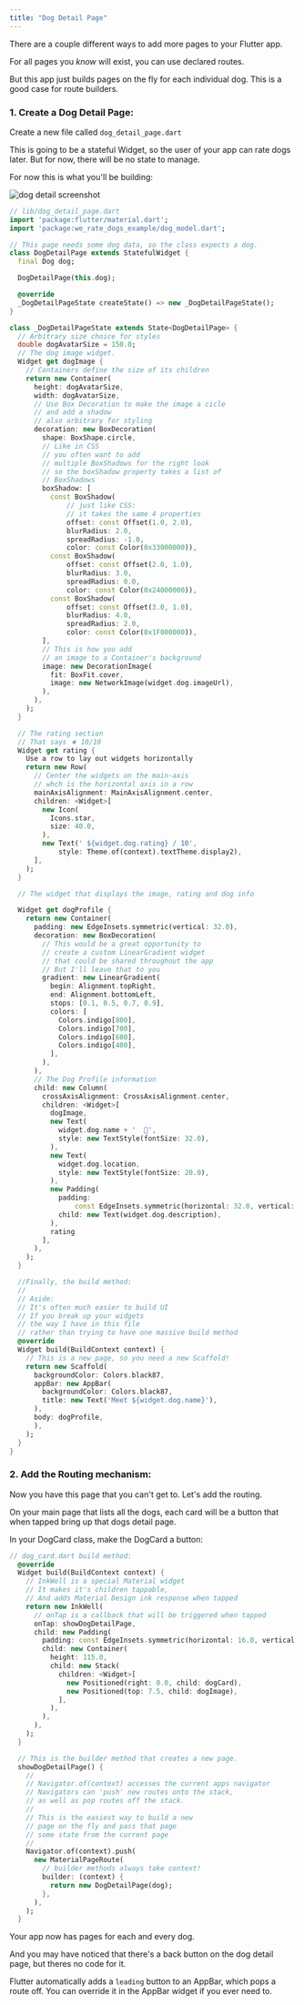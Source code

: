 ```yaml
---
title: "Dog Detail Page"
---
```


There are a couple different ways to add more pages to your Flutter app.

For all pages you *know* will exist, you can use declared routes.

But this app just builds pages on the fly for each individual dog. This is a good case for route builders.

### 1. Create a Dog Detail Page:

Create a new file called `dog_detail_page.dart`

This is going to be a stateful Widget, so the user of your app can rate dogs later. But for now, there will be no state to manage.

For now this is what you'll be building:

![dog detail screenshot](http://res.cloudinary.com/ericwindmill/image/upload/c_scale,w_300/v1521388587/flutter_by_example/Simulator_Screen_Shot_-_iPhone_X_-_2018-03-18_at_08.51.49.png)

```dart
// lib/dog_detail_page.dart
import 'package:flutter/material.dart';
import 'package:we_rate_dogs_example/dog_model.dart';

// This page needs some dog data, so the class expects a dog.
class DogDetailPage extends StatefulWidget {
  final Dog dog;

  DogDetailPage(this.dog);

  @override
  _DogDetailPageState createState() => new _DogDetailPageState();
}

class _DogDetailPageState extends State<DogDetailPage> {
  // Arbitrary size choice for styles
  double dogAvatarSize = 150.0;
  // The dog image widget.
  Widget get dogImage {
    // Containers define the size of its children
    return new Container(
      height: dogAvatarSize,
      width: dogAvatarSize,
      // Use Box Decoration to make the image a cicle
      // and add a shadow
      // also arbitrary for styling
      decoration: new BoxDecoration(
        shape: BoxShape.circle,
        // Like in CSS
        // you often want to add
        // multiple BoxShadows for the right look
        // so the boxShadow property takes a list of
        // BoxShadows
        boxShadow: [
          const BoxShadow(
              // just like CSS:
              // it takes the same 4 properties
              offset: const Offset(1.0, 2.0),
              blurRadius: 2.0,
              spreadRadius: -1.0,
              color: const Color(0x33000000)),
          const BoxShadow(
              offset: const Offset(2.0, 1.0),
              blurRadius: 3.0,
              spreadRadius: 0.0,
              color: const Color(0x24000000)),
          const BoxShadow(
              offset: const Offset(3.0, 1.0),
              blurRadius: 4.0,
              spreadRadius: 2.0,
              color: const Color(0x1F000000)),
        ],
        // This is how you add
        // an image to a Container's background
        image: new DecorationImage(
          fit: BoxFit.cover,
          image: new NetworkImage(widget.dog.imageUrl),
        ),
      ),
    );
  }

  // The rating section
  // That says ★ 10/10
  Widget get rating {
    Use a row to lay out widgets horizontally
    return new Row(
      // Center the widgets on the main-axis
      // whch is the horizontal axis in a row
      mainAxisAlignment: MainAxisAlignment.center,
      children: <Widget>[
        new Icon(
          Icons.star,
          size: 40.0,
        ),
        new Text(' ${widget.dog.rating} / 10',
            style: Theme.of(context).textTheme.display2),
      ],
    );
  }

  // The widget that displays the image, rating and dog info

  Widget get dogProfile {
    return new Container(
      padding: new EdgeInsets.symmetric(vertical: 32.0),
      decoration: new BoxDecoration(
        // This would be a great opportunity to
        // create a custom LinearGradient widget
        // that could be shared throughout the app
        // But I'll leave that to you
        gradient: new LinearGradient(
          begin: Alignment.topRight,
          end: Alignment.bottomLeft,
          stops: [0.1, 0.5, 0.7, 0.9],
          colors: [
            Colors.indigo[800],
            Colors.indigo[700],
            Colors.indigo[600],
            Colors.indigo[400],
          ],
        ),
      ),
      // The Dog Profile information
      child: new Column(
        crossAxisAlignment: CrossAxisAlignment.center,
        children: <Widget>[
          dogImage,
          new Text(
            widget.dog.name + '  🎾',
            style: new TextStyle(fontSize: 32.0),
          ),
          new Text(
            widget.dog.location,
            style: new TextStyle(fontSize: 20.0),
          ),
          new Padding(
            padding:
                const EdgeInsets.symmetric(horizontal: 32.0, vertical: 16.0),
            child: new Text(widget.dog.description),
          ),
          rating
        ],
      ),
    );
  }

  //Finally, the build method:
  //
  // Aside:
  // It's often much easier to build UI
  // If you break up your widgets
  // the way I have in this file
  // rather than trying to have one massive build method
  @override
  Widget build(BuildContext context) {
    // This is a new page, so you need a new Scaffold!
    return new Scaffold(
      backgroundColor: Colors.black87,
      appBar: new AppBar(
        backgroundColor: Colors.black87,
        title: new Text('Meet ${widget.dog.name}'),
      ),
      body: dogProfile,
      ),
    );
  }
}


```

### 2. Add the Routing mechanism:

Now you have this page that you can't get to. Let's add the routing.

On your main page that lists all the dogs, each card will be a button that when tapped bring up that dogs detail page.

In your DogCard class, make the DogCard a button:

```dart
// dog_card.dart build method:
  @override
  Widget build(BuildContext context) {
    // InkWell is a special Material widget
    // It makes it's children tappable,
    // And adds Material Design ink response when tapped
    return new InkWell(                                                 //new
      // onTap is a callback that will be triggered when tapped
      onTap: showDogDetailPage,                                         // new
      child: new Padding(
        padding: const EdgeInsets.symmetric(horizontal: 16.0, vertical: 8.0),
        child: new Container(
          height: 115.0,
          child: new Stack(
            children: <Widget>[
              new Positioned(right: 0.0, child: dogCard),
              new Positioned(top: 7.5, child: dogImage),
            ],
          ),
        ),
      ),
    );
  }

  // This is the builder method that creates a new page.
  showDogDetailPage() {
    //
    // Navigator.of(context) accesses the current apps navigator
    // Navigators can 'push' new routes onto the stack,
    // as well as pop routes off the stack.
    //
    // This is the easiest way to build a new
    // page on the fly and pass that page
    // some state from the current page
    //
    Navigator.of(context).push(
      new MaterialPageRoute(
        // builder methods always take context!
        builder: (context) {
          return new DogDetailPage(dog);
        },
      ),
    );
  }
```


Your app now has pages for each and every dog.

And you may have noticed that there's a back button on the dog detail page, but theres no code for it.

Flutter automatically adds a `leading` button to an AppBar, which pops a route off. You can override it in the AppBar widget if you ever need to.